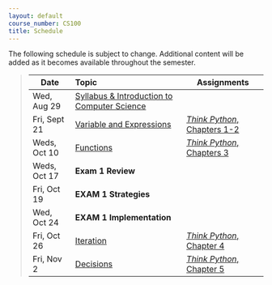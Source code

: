 ```yaml
---
layout: default
course_number: CS100
title: Schedule
---
```


The following schedule is subject to change.
Additional content will be added as it becomes available throughout the semester.


>| **Date**       | **Topic**                        |  **Assignments**                                     |
>| ---------------|:---------------------------------|------------------------------------------------------|
>| Wed, Aug 29    |  [Syllabus & Introduction to Computer Science](lectures/lecture0_intro.pdf)   |                    |
>| Fri, Sept 21   |  [Variable and Expressions](lectures/lecture1_variables_expressions.pdf)      | [*Think Python*, Chapters 1-2](https://greenteapress.com/wp/think-python-2e/)    |
>| Weds, Oct 10   |  [Functions](lectures/lecture3_functions.pdf)                                 | [*Think Python*, Chapters 3](https://greenteapress.com/wp/think-python-2e/)      |
>| Weds, Oct 17   |  **Exam 1 Review**                 |                                          |
>| Fri, Oct 19    |  **EXAM 1 Strategies**             |                                          |
>| Wed, Oct 24    |  **EXAM 1 Implementation**         |                                          |
>| Fri, Oct 26    |  [Iteration](lectures/lecture2_iteration.pdf)                                 | [*Think Python*, Chapter 4](https://greenteapress.com/wp/think-python-2e/)       |
>| Fri, Nov 2    |  [Decisions](lectures/lecture4_decisions.pdf)                                  | [*Think Python*, Chapter 5](https://greenteapress.com/wp/think-python-2e/)       |

<!--
-->

